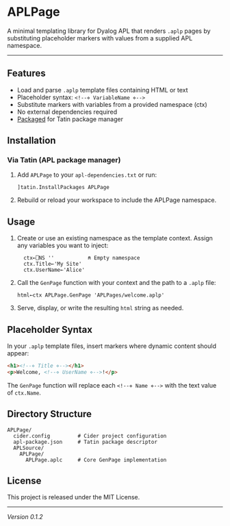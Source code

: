 # APLPage

A minimal templating library for Dyalog APL that renders `.aplp` pages by substituting placeholder markers with values from a supplied APL namespace.

---

## Features
- Load and parse `.aplp` template files containing HTML or text
- Placeholder syntax: `<!--⋄ VariableName ⋄-->`
- Substitute markers with variables from a provided namespace (ctx)
- No external dependencies required
- [Packaged](https://tatin.dev/v1/packages/major_versions/bkaw-APLPage) for Tatin package manager

## Installation

### Via Tatin (APL package manager)
1. Add `APLPage` to your `apl-dependencies.txt` or run:
   ```apl
   ]tatin.InstallPackages APLPage
   ```
2. Rebuild or reload your workspace to include the APLPage namespace.

## Usage

1. Create or use an existing namespace as the template context. Assign any variables you want to inject:
   ```apl
     ctx←⎕NS ''           ⍝ Empty namespace
     ctx.Title←'My Site'
     ctx.UserName←'Alice'
   ```

2. Call the `GenPage` function with your context and the path to a `.aplp` file:
   ```apl
   html←ctx APLPage.GenPage 'APLPages/welcome.aplp'
   ```

3. Serve, display, or write the resulting `html` string as needed.

## Placeholder Syntax

In your `.aplp` template files, insert markers where dynamic content should appear:
```html
<h1><!--⋄ Title ⋄--></h1>
<p>Welcome, <!--⋄ UserName ⋄-->!</p>
```
The `GenPage` function will replace each `<!--⋄ Name ⋄-->` with the text value of `ctx.Name`.

## Directory Structure

```text
APLPage/
  cider.config         # Cider project configuration
  apl-package.json     # Tatin package descriptor
  APLSource/
    APLPage/
      APLPage.aplc     # Core GenPage implementation
```

## License
This project is released under the MIT License.

---
_Version 0.1.2_
